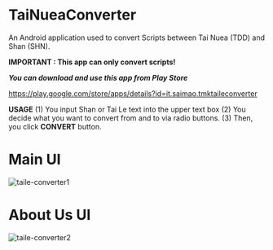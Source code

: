 # TaiNueaConverter
An Android application used to convert Scripts between Tai Nuea (TDD) and Shan (SHN).

**IMPORTANT : This app can only convert scripts!**

***You can download and use this app from Play Store***

https://play.google.com/store/apps/details?id=it.saimao.tmktaileconverter

**USAGE**
(1) You input Shan or Tai Le text into the upper text box
(2) You decide what you want to convert from and to via radio buttons.
(3) Then, you click **CONVERT** button.


# Main UI

![taile-converter1](https://github.com/SaingHmineTun/TaiNueaConverter/assets/41017501/30333726-90f0-4551-aef6-6b6d08656957)


# About Us UI

![taile-converter2](https://github.com/SaingHmineTun/TaiNueaConverter/assets/41017501/c4060a45-2832-444b-b3ef-b8323437c899)

